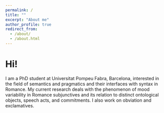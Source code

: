 ```yaml
---
permalink: /
title: ""
excerpt: "About me"
author_profile: true
redirect_from: 
  - /about/
  - /about.html
---
```


Hi!
======
I am a PhD student at Universitat Pompeu Fabra, Barcelona, interested in the field of semantics and pragmatics and their interfaces with syntax in Romance. My current research deals with the phenomenon of mood variability in Romance subjunctives and its relation to distinct ontological objects, speech acts, and commitments. I also work on obviation and exclamatives.
